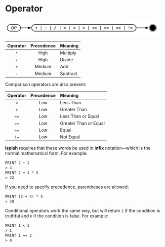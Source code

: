 # Operator

![Operator](../assets/op.png)

Operator | Precedence | Meaning
:-------:|:----------:|:---------
`*`      | High       | Multiply
`/`      | High       | Divide
`+`      | Medium     | Add
`-`      | Medium     | Subtract

Comparison operators are also present:

Operator | Precedence | Meaning
:-------:|:----------:|:---------
`<`      | Low        | Less Than
`>`      | Low        | Greater Than
`<=`     | Low        | Less Than or Equal
`>=`     | Low        | Greater Than or Equal
`==`     | Low        | Equal
`!=`     | Low        | Not Equal

**ispish** requires that these words be used in **infix** notation—which is the normal mathematical form. For example:

```text
PRINT 2 + 2
> 4
PRINT 2 + 4 * 5
> 22
```

If you need to specify precedence, parentheses are allowed:

```text
PRINT (2 + 4) * 5
> 30
```

Conditional operators work the same way, but will return `1` if the condition is truthful and `0` if the condition is false. For example:

```text
PRINT 1 < 2
> 1
PRINT 1 == 2
> 0
```
